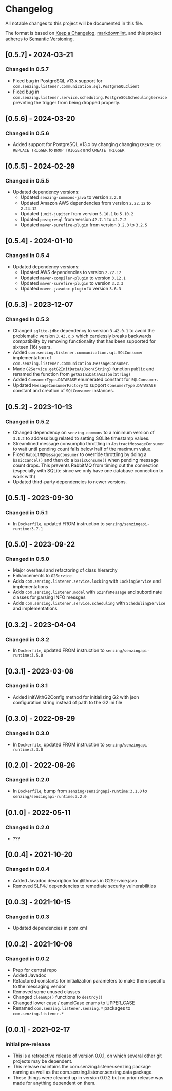 # Changelog

All notable changes to this project will be documented in this file.

The format is based on [Keep a Changelog](https://keepachangelog.com/en/1.0.0/),
[markdownlint](https://dlaa.me/markdownlint/),
and this project adheres to [Semantic Versioning](https://semver.org/spec/v2.0.0.html).

## [0.5.7] - 2024-03-21

### Changed in 0.5.7

- Fixed bug in PostgreSQL v13.x support for `com.senzing.listener.communication.sql.PostgreSQLClient`
- Fixed bug in `com.senzing.listener.service.scheduling.PostgreSQLSchedulingService` prevnting the
  trigger from being dropped properly.

## [0.5.6] - 2024-03-20

### Changed in 0.5.6

- Added support for PostgreSQL v13.x by changing changing `CREATE OR REPLACE TRIGGER`
  to `DROP TRIGGER` and `CREATE TRIGGER`

## [0.5.5] - 2024-02-29

### Changed in 0.5.5

- Updated dependency versions:
  - Updated `senzing-commons-java` to version `3.2.0`
  - Updated Amazon AWS dependencies from version `2.22.12` to `2.24.12`
  - Updated `junit-jupiter` from version `5.10.1` to `5.10.2`
  - Updated `postgresql` from version `42.7.1` to `42.7.2`
  - Updated `maven-surefire-plugin` from version `3.2.3` to `3.2.5`

## [0.5.4] - 2024-01-10

### Changed in 0.5.4

- Updated dependency versions:
  - Updated AWS dependencies to version `2.22.12`
  - Updated `maven-compiler-plugin` to version `3.12.1`
  - Updated `maven-surefire-plugin` to version `3.2.3`
  - Updated `maven-javadoc-plugin` to version `3.6.3`

## [0.5.3] - 2023-12-07

### Changed in 0.5.3

- Changed `sqlite-jdbc` dependency to version `3.42.0.1` to avoid the problematic
  version `3.43.x.x` which carelessly breaks backwards compatibility by removing
  functionality that has been supported for sixteen (16) years. 
- Added `com.senzing.listener.communication.sql.SQLConsumer` implementation of 
  `com.senzing.listener.communication.MessageConsumer`.  
- Made `G2Service.getG2InitDataAsJson(String)` function `public` and renamed the
  function from `getG2IniDataAsJson(String)`
- Added `ConsumerType.DATABASE` enumerated constant for `SQLConsumer`.
- Updated `MessageConsumerFactory` to support `ConsumerType.DATABASE` constant 
  and creation of `SQLConsumer` instances.

## [0.5.2] - 2023-10-13

### Changed in 0.5.2

- Changed dependency on `senzing-commons` to a minimum version of `3.1.2` to address 
  bug related to setting SQLite timestamp values.
- Streamlined message consumptio throttling in `AbstractMessageConsumer` to wait until 
  pending count falls below half of the maximum value.
- Fixed `RabbitMQMessageConsumer` to override throttling by doing a `basicCancel()` and
  then do a `basicConsume()` when pending message count drops.  This prevents RabbitMQ
  from timing out the connection (especially with SQLite since we only have one database
  connection to work with)
- Updated third-party dependencies to newer versions.

## [0.5.1] - 2023-09-30

### Changed in 0.5.1

- In `Dockerfile`, updated FROM instruction to `senzing/senzingapi-runtime:3.7.1`

## [0.5.0] - 2023-09-22

### Changed in 0.5.0

- Major overhaul and refactoring of class hierarchy
- Enhancements to `G2Service`
- Adds `com.senzing.listener.service.locking` with `LockingService` and implementations
- Adds `com.senzing.listener.model` with `SzInfoMessage` and subordinate classes for parsing INFO messges
- Adds `com.senzing.listener.service.scheduling` with `SchedulingService` and implementations

## [0.3.2] - 2023-04-04

### Changed in 0.3.2

- In `Dockerfile`, updated FROM instruction to `senzing/senzingapi-runtime:3.5.0`

## [0.3.1] - 2023-03-08

### Changed in 0.3.1

- Added initWithG2Config method for initializing G2 with json configuration string instead of path to the G2 ini file

## [0.3.0] - 2022-09-29

### Changed in 0.3.0

- In `Dockerfile`, updated FROM instruction to `senzing/senzingapi-runtime:3.3.0`

## [0.2.0] - 2022-08-26

### Changed in 0.2.0

- In `Dockerfile`, bump from `senzing/senzingapi-runtime:3.1.0` to `senzing/senzingapi-runtime:3.2.0`

## [0.1.0] - 2022-05-11

### Changed in 0.2.0

- ???

## [0.0.4] - 2021-10-20

### Changed in 0.0.4

- Added Javadoc description for @throws in G2Service.java
- Removed SLF4J dependencies to remediate security vulnerabilities

## [0.0.3] - 2021-10-15

### Changed in 0.0.3

- Updated dependencies in pom.xml

## [0.0.2] - 2021-10-06

### Changed in 0.0.2

- Prep for central repo
- Added Javadoc
- Refactored constants for initialization parameters to make them specific to
  the messaging vendor
- Removed some unused classes
- Changed `cleanUp()` functions to `destroy()`
- Changed lower case / camelCase enums to UPPER_CASE
- Renamed `com.senzing.listener.senzing.*` packages to `com.senzing.listener.*`

## [0.0.1] - 2021-02-17

### Initial pre-release

- This is a retroactive release of version 0.0.1, on which several other git projects may be dependent.
- This release maintains the com.senzing.listener.senzing package naming as well as the com.senzing.listener.senzing.data package.
- These things were cleaned up in version 0.0.2 but no prior release was made for anything dependent on them.
